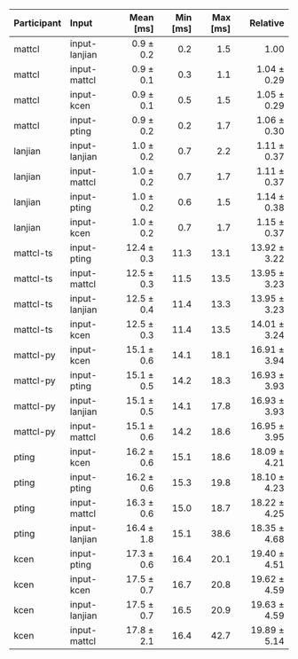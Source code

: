 | Participant | Input | Mean [ms] | Min [ms] | Max [ms] | Relative |
|:---|:---|---:|---:|---:|---:|
| mattcl | input-lanjian | 0.9 ± 0.2 | 0.2 | 1.5 | 1.00 |
| mattcl | input-mattcl | 0.9 ± 0.1 | 0.3 | 1.1 | 1.04 ± 0.29 |
| mattcl | input-kcen | 0.9 ± 0.1 | 0.5 | 1.5 | 1.05 ± 0.29 |
| mattcl | input-pting | 0.9 ± 0.2 | 0.2 | 1.7 | 1.06 ± 0.30 |
| lanjian | input-lanjian | 1.0 ± 0.2 | 0.7 | 2.2 | 1.11 ± 0.37 |
| lanjian | input-mattcl | 1.0 ± 0.2 | 0.7 | 1.7 | 1.11 ± 0.37 |
| lanjian | input-pting | 1.0 ± 0.2 | 0.6 | 1.5 | 1.14 ± 0.38 |
| lanjian | input-kcen | 1.0 ± 0.2 | 0.7 | 1.7 | 1.15 ± 0.37 |
| mattcl-ts | input-pting | 12.4 ± 0.3 | 11.3 | 13.1 | 13.92 ± 3.22 |
| mattcl-ts | input-mattcl | 12.5 ± 0.3 | 11.5 | 13.5 | 13.95 ± 3.23 |
| mattcl-ts | input-lanjian | 12.5 ± 0.4 | 11.4 | 13.3 | 13.95 ± 3.23 |
| mattcl-ts | input-kcen | 12.5 ± 0.3 | 11.4 | 13.5 | 14.01 ± 3.24 |
| mattcl-py | input-kcen | 15.1 ± 0.6 | 14.1 | 18.1 | 16.91 ± 3.94 |
| mattcl-py | input-pting | 15.1 ± 0.5 | 14.2 | 18.3 | 16.93 ± 3.93 |
| mattcl-py | input-lanjian | 15.1 ± 0.5 | 14.1 | 17.8 | 16.93 ± 3.93 |
| mattcl-py | input-mattcl | 15.1 ± 0.6 | 14.2 | 18.6 | 16.95 ± 3.95 |
| pting | input-kcen | 16.2 ± 0.6 | 15.1 | 18.6 | 18.09 ± 4.21 |
| pting | input-pting | 16.2 ± 0.6 | 15.3 | 19.8 | 18.10 ± 4.23 |
| pting | input-mattcl | 16.3 ± 0.6 | 15.0 | 18.7 | 18.22 ± 4.25 |
| pting | input-lanjian | 16.4 ± 1.8 | 15.1 | 38.6 | 18.35 ± 4.68 |
| kcen | input-pting | 17.3 ± 0.6 | 16.4 | 20.1 | 19.40 ± 4.51 |
| kcen | input-kcen | 17.5 ± 0.7 | 16.7 | 20.8 | 19.62 ± 4.59 |
| kcen | input-lanjian | 17.5 ± 0.7 | 16.5 | 20.9 | 19.63 ± 4.59 |
| kcen | input-mattcl | 17.8 ± 2.1 | 16.4 | 42.7 | 19.89 ± 5.14 |
